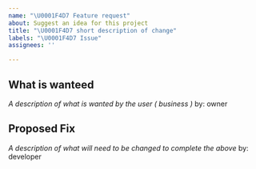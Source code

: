 ```yaml
---
name: "\U0001F4D7 Feature request"
about: Suggest an idea for this project
title: "\U0001F4D7 short description of change"
labels: "\U0001F4D7 Issue"
assignees: ''

---
```


## What is wanteed

_A description of what is wanted by the user ( business )_
by: owner

## Proposed Fix

_A description of what will need to be changed to complete the above_
by: developer
